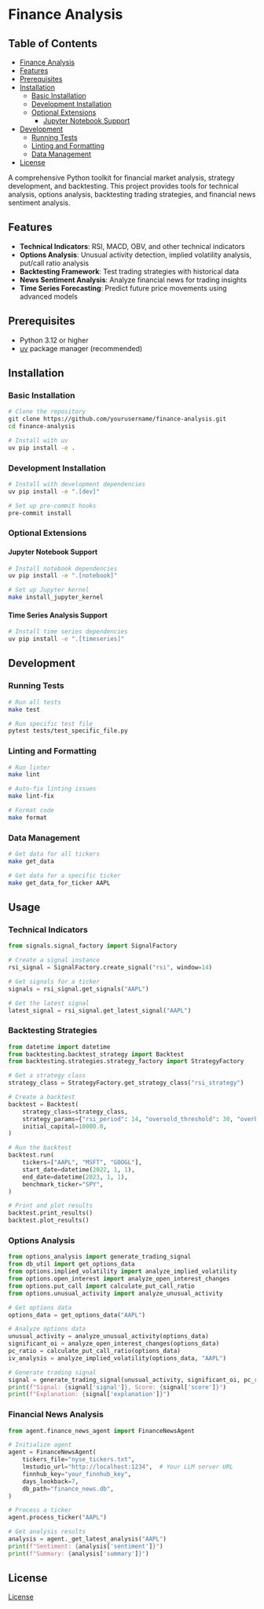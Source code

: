 # Finance Analysis

## Table of Contents

- [Finance Analysis](#finance-analysis)
- [Features](#features)
- [Prerequisites](#prerequisites)
- [Installation](#installation)
  - [Basic Installation](#basic-installation)
  - [Development Installation](#development-installation)
  - [Optional Extensions](#optional-extensions)
    - [Jupyter Notebook Support](#jupyter-notebook-support)
- [Development](#development)
  - [Running Tests](#running-tests)
  - [Linting and Formatting](#linting-and-formatting)
  - [Data Management](#data-management)
- [License](#license)

A comprehensive Python toolkit for financial market analysis, strategy development, and backtesting. This project provides tools for technical analysis, options analysis, backtesting trading strategies, and financial news sentiment analysis.

## Features

- **Technical Indicators**: RSI, MACD, OBV, and other technical indicators
- **Options Analysis**: Unusual activity detection, implied volatility analysis, put/call ratio analysis
- **Backtesting Framework**: Test trading strategies with historical data
- **News Sentiment Analysis**: Analyze financial news for trading insights
- **Time Series Forecasting**: Predict future price movements using advanced models

## Prerequisites

- Python 3.12 or higher
- [uv](https://github.com/astral-sh/uv) package manager (recommended)

## Installation

### Basic Installation

```bash
# Clone the repository
git clone https://github.com/yourusername/finance-analysis.git
cd finance-analysis

# Install with uv
uv pip install -e .
```

### Development Installation

```bash
# Install with development dependencies
uv pip install -e ".[dev]"

# Set up pre-commit hooks
pre-commit install
```

### Optional Extensions

#### Jupyter Notebook Support

```bash
# Install notebook dependencies
uv pip install -e ".[notebook]"

# Set up Jupyter kernel
make install_jupyter_kernel
```

#### Time Series Analysis Support

```bash
# Install time series dependencies
uv pip install -e ".[timeseries]"
```

## Development

### Running Tests

```bash
# Run all tests
make test

# Run specific test file
pytest tests/test_specific_file.py
```

### Linting and Formatting

```bash
# Run linter
make lint

# Auto-fix linting issues
make lint-fix

# Format code
make format
```

### Data Management

```bash
# Get data for all tickers
make get_data

# Get data for a specific ticker
make get_data_for_ticker AAPL
```

## Usage

### Technical Indicators

```python
from signals.signal_factory import SignalFactory

# Create a signal instance
rsi_signal = SignalFactory.create_signal("rsi", window=14)

# Get signals for a ticker
signals = rsi_signal.get_signals("AAPL")

# Get the latest signal
latest_signal = rsi_signal.get_latest_signal("AAPL")
```

### Backtesting Strategies

```python
from datetime import datetime
from backtesting.backtest_strategy import Backtest
from backtesting.strategies.strategy_factory import StrategyFactory

# Get a strategy class
strategy_class = StrategyFactory.get_strategy_class("rsi_strategy")

# Create a backtest
backtest = Backtest(
    strategy_class=strategy_class,
    strategy_params={"rsi_period": 14, "oversold_threshold": 30, "overbought_threshold": 70},
    initial_capital=10000.0,
)

# Run the backtest
backtest.run(
    tickers=["AAPL", "MSFT", "GOOGL"],
    start_date=datetime(2022, 1, 1),
    end_date=datetime(2023, 1, 1),
    benchmark_ticker="SPY",
)

# Print and plot results
backtest.print_results()
backtest.plot_results()
```

### Options Analysis

```python
from options_analysis import generate_trading_signal
from db_util import get_options_data
from options.implied_volatility import analyze_implied_volatility
from options.open_interest import analyze_open_interest_changes
from options.put_call import calculate_put_call_ratio
from options.unusual_activity import analyze_unusual_activity

# Get options data
options_data = get_options_data("AAPL")

# Analyze options data
unusual_activity = analyze_unusual_activity(options_data)
significant_oi = analyze_open_interest_changes(options_data)
pc_ratio = calculate_put_call_ratio(options_data)
iv_analysis = analyze_implied_volatility(options_data, "AAPL")

# Generate trading signal
signal = generate_trading_signal(unusual_activity, significant_oi, pc_ratio, iv_analysis)
print(f"Signal: {signal['signal']}, Score: {signal['score']}")
print(f"Explanation: {signal['explanation']}")
```

### Financial News Analysis

```python
from agent.finance_news_agent import FinanceNewsAgent

# Initialize agent
agent = FinanceNewsAgent(
    tickers_file="nyse_tickers.txt",
    lmstudio_url="http://localhost:1234",  # Your LLM server URL
    finnhub_key="your_finnhub_key",
    days_lookback=7,
    db_path="finance_news.db",
)

# Process a ticker
agent.process_ticker("AAPL")

# Get analysis results
analysis = agent._get_latest_analysis("AAPL")
print(f"Sentiment: {analysis['sentiment']}")
print(f"Summary: {analysis['summary']}")
```

## License

[License](LICENSE)
